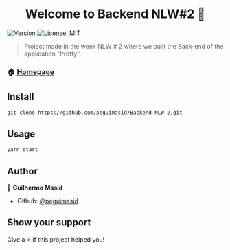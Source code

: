 <h1 align="center">Welcome to Backend NLW#2 👋</h1>
<p>
  <img alt="Version" src="https://img.shields.io/badge/version-1.0.0-blue.svg?cacheSeconds=2592000" />
  <a href="#" target="_blank">
    <img alt="License: MIT" src="https://img.shields.io/badge/License-MIT-yellow.svg" />
  </a>
</p>

> Project made in the week NLW # 2 where we built the Back-end of the application &#34;Proffy&#34;.

### 🏠 [Homepage](https://github.com/peguimasid/Backend-NLW-2)

## Install

```sh
git clone https://github.com/peguimasid/Backend-NLW-2.git
```

## Usage

```sh
yarn start
```

## Author

👤 **Guilhermo Masid**

* Github: [@peguimasid](https://github.com/peguimasid)

## Show your support

Give a ⭐️ if this project helped you!